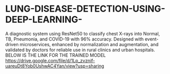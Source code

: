 # LUNG-DISEASE-DETECTION-USING-DEEP-LEARNING-
A diagnostic system using ResNet50 to classify chest X-rays into Normal, TB, Pneumonia, and COVID-19 with 96% accuracy. Designed with event-driven microservices, enhanced by normalization and augmentation, and validated by doctors for reliable use in rural clinics and urban hospitals.
BELOW IS THE LINK FOR THE TRAINED MODEL
https://drive.google.com/file/d/1Lp_zvznif-uareuDt8Yob0UshwAC4Yan/view?usp=sharing
